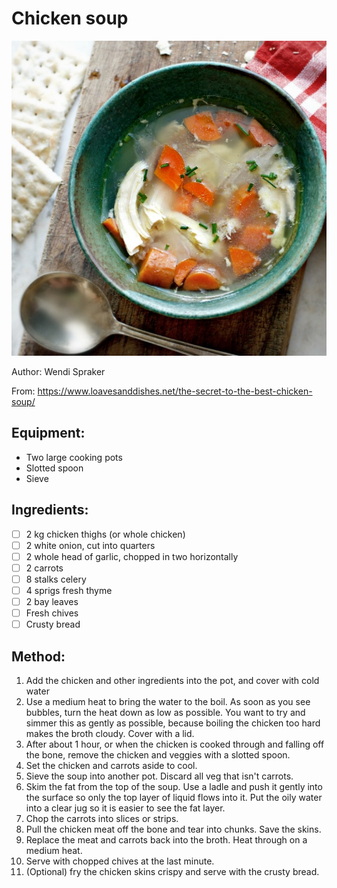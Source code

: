 # Chicken soup
![](../images/chicken-soup.jpg)

Author: Wendi Spraker

From: https://www.loavesanddishes.net/the-secret-to-the-best-chicken-soup/

## Equipment: 
- Two large cooking pots
- Slotted spoon
- Sieve

## Ingredients:
- [ ] 2 kg chicken thighs (or whole chicken)
- [ ] 2 white onion, cut into quarters
- [ ] 2 whole head of garlic, chopped in two horizontally
- [ ] 2 carrots
- [ ] 8 stalks celery
- [ ] 4 sprigs fresh thyme
- [ ] 2 bay leaves
- [ ] Fresh chives
- [ ] Crusty bread

## Method:
1. Add the chicken and other ingredients into the pot, and cover with cold water
2. Use a medium heat to bring the water to the boil. As soon as you see bubbles, turn the heat down as low as possible. You want to try and simmer this as gently as possible, because boiling the chicken too hard makes the broth cloudy. Cover with a lid.
3. After about 1 hour, or when the chicken is cooked through and falling off the bone, remove the chicken and veggies with a slotted spoon.
4. Set the chicken and carrots aside to cool.
5. Sieve the soup into another pot. Discard all veg that isn't carrots.
6. Skim the fat from the top of the soup. Use a ladle and push it gently into the surface so only the top layer of liquid flows into it. Put the oily water into a clear jug so it is easier to see the fat layer.
7. Chop the carrots into slices or strips.
8. Pull the chicken meat off the bone and tear into chunks. Save the skins.
9. Replace the meat and carrots back into the broth. Heat through on a medium heat.
10. Serve with chopped chives at the last minute.
11. (Optional) fry the chicken skins crispy and serve with the crusty bread.